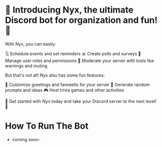 # 🌌 Introducing Nyx, the ultimate Discord bot for organization and fun! 🌌

With Nyx, you can easily:

🗓️ Schedule events and set reminders
📊 Create polls and surveys
👑 Manage user roles and permissions
🚨 Moderate your server with tools like warnings and muting

But that's not all! Nyx also has some fun features:

💬 Customize greetings and farewells for your server
🎲 Generate random prompts and ideas
🎮 Host trivia games and other activities

🚀 Get started with Nyx today and take your Discord server to the next level! 🚀

# How To Run The Bot

- coming soon-
